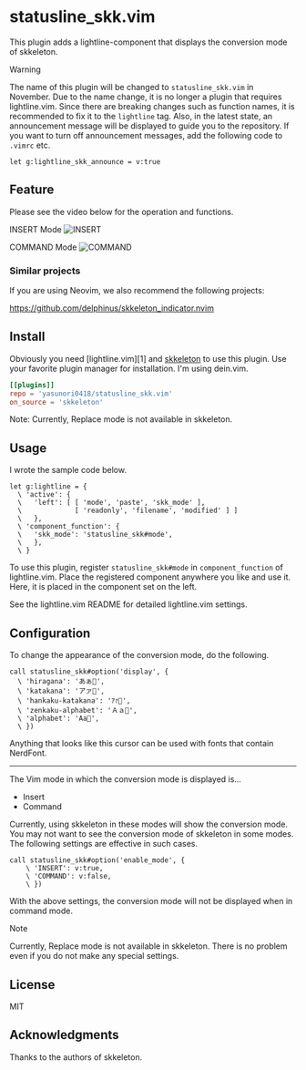 # statusline_skk.vim

This plugin adds a lightline-component that displays the conversion mode of skkeleton.

> [!WARNING]
> The name of this plugin will be changed to `statusline_skk.vim` in November.
> Due to the name change, it is no longer a plugin that requires lightline.vim.
> Since there are breaking changes such as function names, it is recommended to fix it to the `lightline` tag.
> Also, in the latest state, an announcement message will be displayed to guide you to the repository.
> If you want to turn off announcement messages, add the following code to `.vimrc` etc.

```vim
let g:lightline_skk_announce = v:true
```

## Feature

Please see the video below for the operation and functions.

INSERT Mode
![INSERT](https://user-images.githubusercontent.com/74786563/153974503-7dd17e3a-db6f-4a6d-b3c3-739f56c9a864.gif)

COMMAND Mode
![COMMAND](https://user-images.githubusercontent.com/74786563/153974556-71b5ce42-ed04-4225-9734-ca7ae4ca0648.gif)

<!--
REPLACE Mode
![REPLACE](https://user-images.githubusercontent.com/74786563/153974565-d276a074-9462-4170-a334-bcfc533db5b1.gif)
-->

### Similar projects

If you are using Neovim, we also recommend the following projects:

https://github.com/delphinus/skkeleton_indicator.nvim

## Install

Obviously you need [lightline.vim][1] and [skkeleton][2] to use this plugin.
Use your favorite plugin manager for installation.
I'm using dein.vim.

```toml:lazy.toml
[[plugins]]
repo = 'yasunori0418/statusline_skk.vim'
on_source = 'skkeleton'
```

Note: Currently, Replace mode is not available in skkeleton.

## Usage

I wrote the sample code below.

```vim:.vimrc
let g:lightline = {
  \ 'active': {
  \   'left': [ [ 'mode', 'paste', 'skk_mode' ],
  \             [ 'readonly', 'filename', 'modified' ] ]
  \   },
  \ 'component_function': {
  \   'skk_mode': 'statusline_skk#mode',
  \   },
  \ }
```

To use this plugin, register `statusline_skk#mode` in `component_function` of lightline.vim.
Place the registered component anywhere you like and use it.
Here, it is placed in the component set on the left.

See the lightline.vim README for detailed lightline.vim settings.

## Configuration

To change the appearance of the conversion mode, do the following.

```vim:.vimrc
call statusline_skk#option('display', {
  \ 'hiragana': 'あぁ󰗧',
  \ 'katakana': 'アァ󰗧',
  \ 'hankaku-katakana': 'ｱｧ󰗧',
  \ 'zenkaku-alphabet': 'Ａａ󰗧',
  \ 'alphabet': 'Aa󰗧',
  \ })
```

Anything that looks like this cursor can be used with fonts that contain NerdFont.

---

The Vim mode in which the conversion mode is displayed is…

- Insert
- Command

Currently, using skkeleton in these modes will show the conversion mode.
You may not want to see the conversion mode of skkeleton in some modes.
The following settings are effective in such cases.

```vim:.vimrc
call statusline_skk#option('enable_mode', {
    \ 'INSERT': v:true,
    \ 'COMMAND': v:false,
    \ })
```

With the above settings, the conversion mode will not be displayed when in command mode.

> [!Note]
> Currently, Replace mode is not available in skkeleton.
> There is no problem even if you do not make any special settings.

## License

MIT

## Acknowledgments

Thanks to the authors of skkeleton.

<!-- Links -->
[2]: https://github.com/vim-skk/skkeleton

